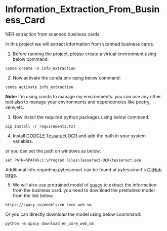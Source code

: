 # Information_Extraction_From_Business_Card
NER extraction from scanned business cards

In this project we will extract information from scanned business cards.

1. Before running the project, please create a virtual environment using below command:

``` conda create -n info_extraction ```

2. Now activate the conda env using below command:

``` conda activate info_extraction ```

<b>Note:</b>  I'm using conda to manage my environments. you can use any other tool also to manage your environments and dependencies like poetry, venv,etc.

3. Now install the required python packages using below command:

``` pip install -r requirements.txt ```

4. Install [GOOGLE Tessaract OCR](https://github.com/tesseract-ocr/tesseract) and add the path in your system variables. 

or you can set the path on windows as below:

``` set PATH=%PATH%;C:\Program Files\Tesseract-OCR\tesseract.exe ```

Additional info regarding pytesseract can be found at pytesseract's [GitHub page](https://github.com/madmaze/pytesseract).

5. We will also use pretrained model of [spacy](https://spacy.io/usage) to extract the information from the business card. you need to download the pretrained model from the link below.

``` https://spacy.io/models/en_core_web_sm ```

Or you can directly download the model using below coommand:
    
``` python -m spacy download en_core_web_sm ```



